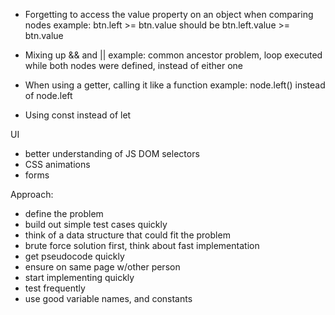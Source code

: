 - Forgetting to access the value property on an object when comparing nodes
    example: btn.left >= btn.value should be btn.left.value >= btn.value

- Mixing up && and ||
    example: common ancestor problem, loop executed while both nodes were defined, instead of either one

- When using a getter, calling it like a function
    example: node.left() instead of node.left

- Using const instead of let

UI
- better understanding of JS DOM selectors
- CSS animations
- forms

Approach:
- define the problem
- build out simple test cases quickly
- think of a data structure that could fit the problem
- brute force solution first, think about fast implementation
- get pseudocode quickly
- ensure on same page w/other person
- start implementing quickly
- test frequently
- use good variable names, and constants



